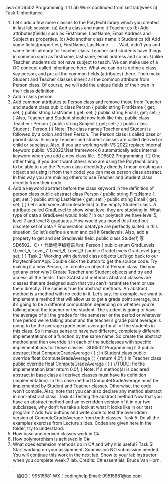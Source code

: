 java cSD6502 Programming II 1
Lab Work
continued from last lab(week 5)
Task 1:Inheritance
1. Let’s add a few more classes to the PolytechLibrary which you created in last lab session.
(a) Add a class and name it Teacher.cs
(b) Add attributes(ﬁelds) such as FirstName, LastName, Email Address and Subject as properties.
(c) Add another class name it Student.cs
(d) Add some ﬁelds(properties), FirstName, LastName . . . .
Wait, didn’t you add same ﬁelds already for teacher class. Teacher and students have things in common
 such as ﬁrstname, lastname, email address and so on. Unlike Teacher, students do not have
subject to teach. We can make use of a OO concept called inheritance here. What we can do is deﬁne
a class, say person, and put all the common ﬁelds (attributes) there. Then make Student and Teacher
classes inherit all the common attribute from Person class. Of course, we will add the unique ﬁelds of
their own in their class deﬁnition.
2. Add a class person
3. Add common attributes to Person class and remove those from Teacher and student class
public class Person {
public string FirstName { get; set; }
public string LastName { get; set; }
public string Email { get; set; }
}
Also,
Teacher and Student should now look like this,
public class Teacher : Person {
public string Subject { get; set; }
}
public class Student : Person {
}
Note: The class names Teacher and Student is followed by a colon and then Person. The Person
class is called base or parent class. Similarly Teacher and student classes are called derived or child
or subclass. Also, if you are working with VS 2022 replace internal keyword public. VS2022/.Net
framework 6 automatically adds internal keyword when you add a new class ﬁle.
.SD6502 Programming II 2
One other thing, if you don’t want others who are using the PolytechLibrary to be able to use the
Person class directly(by directly I mean creating an object and using it from their code) you can make
person class abstract. In this way you are making others to use Teacher and Student class directly
from their code.
4. Add a keyword abstract before the class keyword in the deﬁnition of person class
public abstract class Person {
public string FirstName { get; set; }
public string LastName { get; set; }
public string Email { get; set; }
}
Let’s add some attributes(feilds) to the empty Student class. A attribute called GradLevel to show
what level they are studying in. What type of data a GradLevel would hold ? In our polytech we
have level 5, level 7 and level 8 graduates. How would you model this ﬁxed but discrete set of
data ? Enumeration datatype are perfectly suited in this situation. So let’s deﬁne a enum and call it
Gradlevels. Also, add a property to get and set Gradlevels ﬁeld.
public class Stude代 写SD6502、C++
代做程序编程语言nt: Person {
public enum GradLevels {Level_5, Level_7, Level_8, Level_9 }
public GradeLevels GradLevel {get; set; }
}
Task 2: Working with derived class objects
Let’s go back to our PolytechFormApp. Double click the button to get the source code.
Try making it a new Person, i.e. create an object of Person class. Did you get any error why?
Create Teacher and Student objects and try and access all the ﬁelds.
Task 3:Abstract methods
Abstract classes are classes that are designed such that you can’t instantiate them or use them directly. The
same is true for abstract methods. An abstract method is a method with no code in it. Let’s say, for example,
we want to implement a method that will allow us to get a grade point average, but it’s going to be a different
computation depending on whether you’re talking about the teacher or the student. The student is going to
have the average of all the grades for the semester or the period or whatever time period we’re talking about
and the teacher’s grade point average is going to be the average grade point average for all of the students
in this class. So it makes sense to have two different, completely different implementations of a function by
the same name. So create the abstract method and then override it in each of the subclasses with speciﬁc
implementations for those classes.
.SD6502 Programming II 3
public abstract float ComputeGradeAverage ( ) ;
In Student class
public override float ComputeGradeAverage ( ) {
return 4.0f;
}
In Teacher class
public override float ComputeGradeAverage ( ) {
//TODO: fix the implementation later
return 0.0f;
}
Note: If a method(s) is declared abstract in base class all derived classes must have its deﬁnition (implementation).
 In this case method ComputeGradeAverage must be implemented by Student and Teacher
classes. Otherwise, the code won’t compile. Also, note that you can also declare any method abstract in
non-abstract class.
Task 4: Testing the abstract method
Now that you have an abstract method and an overridden version of it in our two subclasses, why don’t we
take a look at what it looks like in our test program ?
Add two buttons and write code to test the overridden version of ComputeGradeAverage from both
classes.
Task 5:
Do all the examples exercise from Lecture slides. Codes are given here in the folder, try to understand:
1. How base and derived classes work in C#
2. How polymorphism is achieved in C#
3. What does extension methods do in C# and why it is useful?
Task 5:
Start working on your assignment.
Submission
NO submission needed. You will continue this work in the next lab. Show to your lab instructor when you
complete week 7 lab.
Credits: C# essentials, Bruce Van Horn.
.

         
加QQ：99515681  WX：codinghelp  Email: 99515681@qq.com
